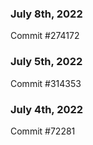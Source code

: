 ### July 8th, 2022

Commit #274172

### July 5th, 2022

Commit #314353


### July 4th, 2022

Commit #72281

